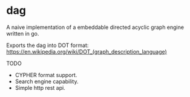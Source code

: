 # dag
A naive implementation of a embeddable directed acyclic graph engine written in go.

Exports the dag into DOT format: https://en.wikipedia.org/wiki/DOT_(graph_description_language)

TODO

- CYPHER format support.
- Search engine capability.
- Simple http rest api.
